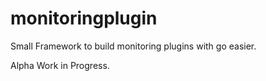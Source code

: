 # monitoringplugin
Small Framework to build monitoring plugins with go easier.

Alpha Work in Progress.